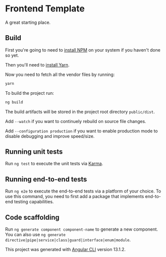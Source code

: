 # Frontend Template

A great starting place.

## Build

First you're going to need to [install NPM](https://docs.npmjs.com/downloading-and-installing-node-js-and-npm)
on your system if you haven't done so yet.

Then you'll need to [install Yarn](https://yarnpkg.com/getting-started/install).

Now you need to fetch all the vendor files by running:
```bash
yarn
```

To build the project run:
```bash
ng build
```
The build artifacts will be stored in the project root directory `public/dist`.

Add `--watch` if you want to continuely rebuild on source file changes.

Add `--configuration production` if you want to enable production mode to disable debugging and improve speed/size.

## Running unit tests

Run `ng test` to execute the unit tests via [Karma](https://karma-runner.github.io).

## Running end-to-end tests

Run `ng e2e` to execute the end-to-end tests via a platform of your choice. To use this command, you need to first add a package that implements end-to-end testing capabilities.

## Code scaffolding

Run `ng generate component component-name` to generate a new component.
You can also use `ng generate directive|pipe|service|class|guard|interface|enum|module`.

This project was generated with [Angular CLI](https://github.com/angular/angular-cli) version 13.1.2.
